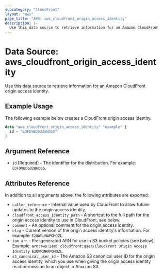 ```yaml
---
subcategory: "CloudFront"
layout: "aws"
page_title: "AWS: aws_cloudfront_origin_access_identity"
description: |-
  Use this data source to retrieve information for an Amazon CloudFront origin access identity.
---
```


# Data Source: aws_cloudfront_origin_access_identity

Use this data source to retrieve information for an Amazon CloudFront origin access identity.

## Example Usage

The following example below creates a CloudFront origin access identity.

```terraform
data "aws_cloudfront_origin_access_identity" "example" {
  id = "EDFDVBD632BHDS5"
}
```

## Argument Reference

* `id` (Required) -  The identifier for the distribution. For example: `EDFDVBD632BHDS5`.

## Attributes Reference

In addition to all arguments above, the following attributes are exported:

* `caller_reference` - Internal value used by CloudFront to allow future
  updates to the origin access identity.
* `cloudfront_access_identity_path` - A shortcut to the full path for the
  origin access identity to use in CloudFront, see below.
* `comment` - An optional comment for the origin access identity.
* `etag` - Current version of the origin access identity's information.
  For example: `E2QWRUHAPOMQZL`.
* `iam_arn` - Pre-generated ARN for use in S3 bucket policies (see below).
  Example: `arn:aws:iam::cloudfront:user/CloudFront Origin Access Identity E2QWRUHAPOMQZL`.
* `s3_canonical_user_id` - The Amazon S3 canonical user ID for the origin
  access identity, which you use when giving the origin access identity read
  permission to an object in Amazon S3.

